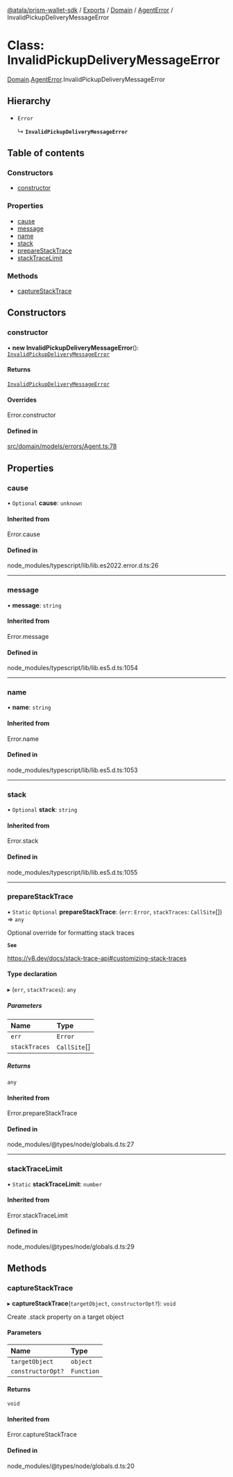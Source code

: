 [@atala/prism-wallet-sdk](../README.md) / [Exports](../modules.md) / [Domain](../modules/Domain.md) / [AgentError](../modules/Domain.AgentError.md) / InvalidPickupDeliveryMessageError

# Class: InvalidPickupDeliveryMessageError

[Domain](../modules/Domain.md).[AgentError](../modules/Domain.AgentError.md).InvalidPickupDeliveryMessageError

## Hierarchy

- `Error`

  ↳ **`InvalidPickupDeliveryMessageError`**

## Table of contents

### Constructors

- [constructor](Domain.AgentError.InvalidPickupDeliveryMessageError.md#constructor)

### Properties

- [cause](Domain.AgentError.InvalidPickupDeliveryMessageError.md#cause)
- [message](Domain.AgentError.InvalidPickupDeliveryMessageError.md#message)
- [name](Domain.AgentError.InvalidPickupDeliveryMessageError.md#name)
- [stack](Domain.AgentError.InvalidPickupDeliveryMessageError.md#stack)
- [prepareStackTrace](Domain.AgentError.InvalidPickupDeliveryMessageError.md#preparestacktrace)
- [stackTraceLimit](Domain.AgentError.InvalidPickupDeliveryMessageError.md#stacktracelimit)

### Methods

- [captureStackTrace](Domain.AgentError.InvalidPickupDeliveryMessageError.md#capturestacktrace)

## Constructors

### constructor

• **new InvalidPickupDeliveryMessageError**(): [`InvalidPickupDeliveryMessageError`](Domain.AgentError.InvalidPickupDeliveryMessageError.md)

#### Returns

[`InvalidPickupDeliveryMessageError`](Domain.AgentError.InvalidPickupDeliveryMessageError.md)

#### Overrides

Error.constructor

#### Defined in

[src/domain/models/errors/Agent.ts:78](https://github.com/hyperledger/identus-edge-agent-sdk-ts/blob/382b1c7b46001b3d4171eaa2010aa8f9482d27e8/src/domain/models/errors/Agent.ts#L78)

## Properties

### cause

• `Optional` **cause**: `unknown`

#### Inherited from

Error.cause

#### Defined in

node_modules/typescript/lib/lib.es2022.error.d.ts:26

___

### message

• **message**: `string`

#### Inherited from

Error.message

#### Defined in

node_modules/typescript/lib/lib.es5.d.ts:1054

___

### name

• **name**: `string`

#### Inherited from

Error.name

#### Defined in

node_modules/typescript/lib/lib.es5.d.ts:1053

___

### stack

• `Optional` **stack**: `string`

#### Inherited from

Error.stack

#### Defined in

node_modules/typescript/lib/lib.es5.d.ts:1055

___

### prepareStackTrace

▪ `Static` `Optional` **prepareStackTrace**: (`err`: `Error`, `stackTraces`: `CallSite`[]) => `any`

Optional override for formatting stack traces

**`See`**

https://v8.dev/docs/stack-trace-api#customizing-stack-traces

#### Type declaration

▸ (`err`, `stackTraces`): `any`

##### Parameters

| Name | Type |
| :------ | :------ |
| `err` | `Error` |
| `stackTraces` | `CallSite`[] |

##### Returns

`any`

#### Inherited from

Error.prepareStackTrace

#### Defined in

node_modules/@types/node/globals.d.ts:27

___

### stackTraceLimit

▪ `Static` **stackTraceLimit**: `number`

#### Inherited from

Error.stackTraceLimit

#### Defined in

node_modules/@types/node/globals.d.ts:29

## Methods

### captureStackTrace

▸ **captureStackTrace**(`targetObject`, `constructorOpt?`): `void`

Create .stack property on a target object

#### Parameters

| Name | Type |
| :------ | :------ |
| `targetObject` | `object` |
| `constructorOpt?` | `Function` |

#### Returns

`void`

#### Inherited from

Error.captureStackTrace

#### Defined in

node_modules/@types/node/globals.d.ts:20
